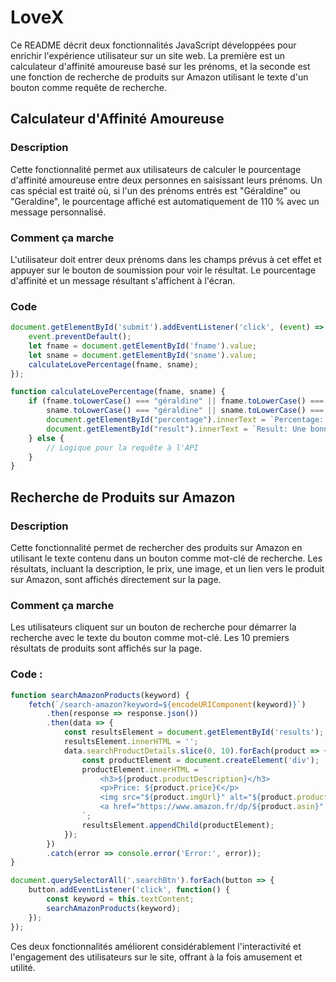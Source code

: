 # LoveX

Ce README décrit deux fonctionnalités JavaScript développées pour enrichir l'expérience utilisateur sur un site web. La première est un calculateur d'affinité amoureuse basé sur les prénoms, et la seconde est une fonction de recherche de produits sur Amazon utilisant le texte d'un bouton comme requête de recherche.

## Calculateur d'Affinité Amoureuse

### Description
Cette fonctionnalité permet aux utilisateurs de calculer le pourcentage d'affinité amoureuse entre deux personnes en saisissant leurs prénoms. Un cas spécial est traité où, si l'un des prénoms entrés est "Géraldine" ou "Geraldine", le pourcentage affiché est automatiquement de 110 % avec un message personnalisé.

### Comment ça marche
L'utilisateur doit entrer deux prénoms dans les champs prévus à cet effet et appuyer sur le bouton de soumission pour voir le résultat. Le pourcentage d'affinité et un message résultant s'affichent à l'écran.

### Code
```javascript
document.getElementById('submit').addEventListener('click', (event) => {
    event.preventDefault();
    let fname = document.getElementById('fname').value;
    let sname = document.getElementById('sname').value;
    calculateLovePercentage(fname, sname);
});

function calculateLovePercentage(fname, sname) {
    if (fname.toLowerCase() === "géraldine" || fname.toLowerCase() === "geraldine" ||
        sname.toLowerCase() === "géraldine" || sname.toLowerCase() === "geraldine") {
        document.getElementById("percentage").innerText = `Percentage: 110%`;
        document.getElementById("result").innerText = `Result: Une bonne nuit en perspective`;
    } else {
        // Logique pour la requête à l'API
    }
}
```

## Recherche de Produits sur Amazon

### Description
Cette fonctionnalité permet de rechercher des produits sur Amazon en utilisant le texte contenu dans un bouton comme mot-clé de recherche. Les résultats, incluant la description, le prix, une image, et un lien vers le produit sur Amazon, sont affichés directement sur la page.

### Comment ça marche
Les utilisateurs cliquent sur un bouton de recherche pour démarrer la recherche avec le texte du bouton comme mot-clé. Les 10 premiers résultats de produits sont affichés sur la page.

### Code : 
```javascript
function searchAmazonProducts(keyword) {
    fetch(`/search-amazon?keyword=${encodeURIComponent(keyword)}`)
        .then(response => response.json())
        .then(data => {
            const resultsElement = document.getElementById('results');
            resultsElement.innerHTML = '';
            data.searchProductDetails.slice(0, 10).forEach(product => {
                const productElement = document.createElement('div');
                productElement.innerHTML = `
                    <h3>${product.productDescription}</h3>
                    <p>Price: ${product.price}€</p>
                    <img src="${product.imgUrl}" alt="${product.productDescription}" style="width:100px;height:auto;">
                    <a href="https://www.amazon.fr/dp/${product.asin}" target="_blank">View Product</a>
                `;
                resultsElement.appendChild(productElement);
            });
        })
        .catch(error => console.error('Error:', error));
}

document.querySelectorAll('.searchBtn').forEach(button => {
    button.addEventListener('click', function() {
        const keyword = this.textContent;
        searchAmazonProducts(keyword);
    });
});
```

Ces deux fonctionnalités améliorent considérablement l'interactivité et l'engagement des utilisateurs sur le site, offrant à la fois amusement et utilité.

